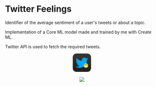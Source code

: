 # Twitter Feelings
Identifier of the average sentiment of a user's tweets or about a topic.

Implementation of a Core ML model made and trained by me with Create ML.

Twitter API is used to fetch the required tweets.

<p align="center">
  <img width="60" height="auto" style="border-radius: 20%;" src="Twitter%20Feelings/Assets.xcassets/AppIcon.appiconset/1024.png">
</p>

<p align="center">
  <img width="300" height="auto" src="screenShot1.jpg">
</p>
